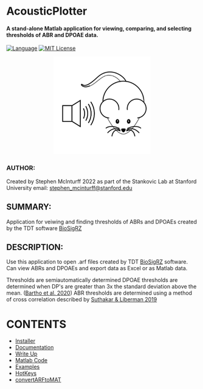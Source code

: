 # AcousticPlotter
#### A stand-alone Matlab application for viewing, comparing, and selecting thresholds of ABR and DPOAE data.
[![Language](https://img.shields.io/badge/Language-MATLAB-important)](https://www.mathworks.com/products/matlab.html)  [![MIT License](https://img.shields.io/github/license/Murray-Bartho/DPOAE-Analyzer)](https://github.com/StankovicLab/Acoustic-Plotter/blob/main/LICENSE)

<p align="center">
	<img src="Assets/MouseICON.jpg" width="256" height="256" alt="hi" class="inline"/>
</p>

### AUTHOR:

Created by Stephen McInturff 2022 as part of the Stankovic Lab at Stanford University
email: stephen_mcinturff@stanford.edu

## SUMMARY:
Application for veiwing and finding thresholds of ABRs and DPOAEs created by the TDT software [BioSigRZ](https://www.tdt.com/component/biosigrz-abr-dpoae-software/)

## DESCRIPTION:
Use this application to open .arf files created by TDT [BioSigRZ](https://www.tdt.com/component/biosigrz-abr-dpoae-software/) software. Can view ABRs and DPOAEs and export data as Excel or as Matlab data.

Thresholds are semiautomatically determined
DPOAE thresholds are determined when DP's are greater than 3x the standard deviation above the mean. ([Bartho et al. 2020](https://github.com/CDTbot/CDTbot))
ABR thresholds are determined using a method of cross correlation described by [Suthakar & Liberman 2019](https://doi.org/10.1016/j.heares.2019.107782)

# CONTENTS

- [Installer](https://github.com/StankovicLab/Acoustic-Plotter/tree/main/Installer)
- [Documentation](https://github.com/StankovicLab/Acoustic-Plotter/blob/main/documentation.md)
- [Write Up](https://github.com/StankovicLab/Acoustic-Plotter/blob/main/paper.md)
- [Matlab Code](https://github.com/StankovicLab/Acoustic-Plotter/tree/main/Files)
- [Examples](https://github.com/StankovicLab/Acoustic-Plotter/tree/main/Examples)
- [HotKeys](https://github.com/StankovicLab/Acoustic-Plotter/blob/main/hotkeys.md)
- [convertARFtoMAT](https://github.com/StankovicLab/Acoustic-Plotter/tree/main/convertARFtoMAT)
